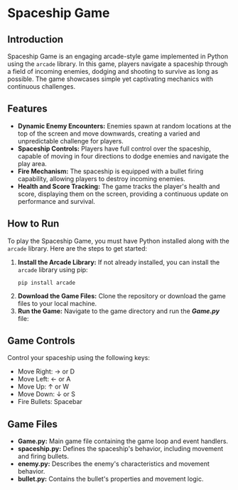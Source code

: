 # Spaceship Game

## Introduction

Spaceship Game is an engaging arcade-style game implemented in Python using the `arcade` library. In this game, players navigate a spaceship through a field of incoming enemies, dodging and shooting to survive as long as possible. The game showcases simple yet captivating mechanics with continuous challenges.

## Features

- **Dynamic Enemy Encounters:** Enemies spawn at random locations at the top of the screen and move downwards, creating a varied and unpredictable challenge for players.
- **Spaceship Controls:** Players have full control over the spaceship, capable of moving in four directions to dodge enemies and navigate the play area.
- **Fire Mechanism:** The spaceship is equipped with a bullet firing capability, allowing players to destroy incoming enemies.
- **Health and Score Tracking:** The game tracks the player's health and score, displaying them on the screen, providing a continuous update on performance and survival.

## How to Run

To play the Spaceship Game, you must have Python installed along with the `arcade` library. Here are the steps to get started:

1. **Install the Arcade Library:** If not already installed, you can install the `arcade` library using pip:
   ```pyrhon
   pip install arcade
   ```
2. **Download the Game Files:** Clone the repository or download the game files to your local machine.
3. **Run the Game:** Navigate to the game directory and run the ***Game.py*** file:

## Game Controls
Control your spaceship using the following keys:
- Move Right: → or D
- Move Left: ← or A
- Move Up: ↑ or W
- Move Down: ↓ or S
- Fire Bullets: Spacebar
## Game Files
- **Game.py:** Main game file containing the game loop and event handlers.
- **spaceship.py:** Defines the spaceship's behavior, including movement and firing bullets.
- **enemy.py:** Describes the enemy's characteristics and movement behavior.
- **bullet.py:** Contains the bullet's properties and movement logic.